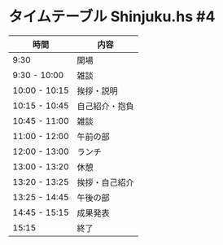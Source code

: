 タイムテーブル Shinjuku.hs #4
=============================

時間		| 内容
----------------|------
 9:30		| 開場
 9:30 - 10:00	| 雑談
10:00 - 10:15   | 挨拶・説明
10:15 - 10:45	| 自己紹介・抱負
10:45 - 11:00	| 雑談
11:00 - 12:00	| 午前の部
12:00 - 13:00	| ランチ
13:00 - 13:20	| 休憩
13:20 - 13:25   | 挨拶・自己紹介
13:25 - 14:45	| 午後の部
14:45 - 15:15	| 成果発表
15:15		| 終了
